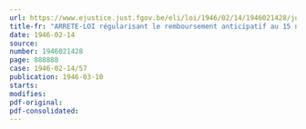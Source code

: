 ```yaml
---
url: https://www.ejustice.just.fgov.be/eli/loi/1946/02/14/1946021428/justel
title-fr: "ARRETE-LOI régularisant le remboursement anticipatif au 15 novembre 1944 des obligations estampillées de l'emprunt intérieur 5 p. c., à prime, de 2,500 millions de francs"
date: 1946-02-14
source:
number: 1946021428
page: 888888
case: 1946-02-14/57
publication: 1946-03-10
starts:
modifies:
pdf-original:
pdf-consolidated:
---
```


